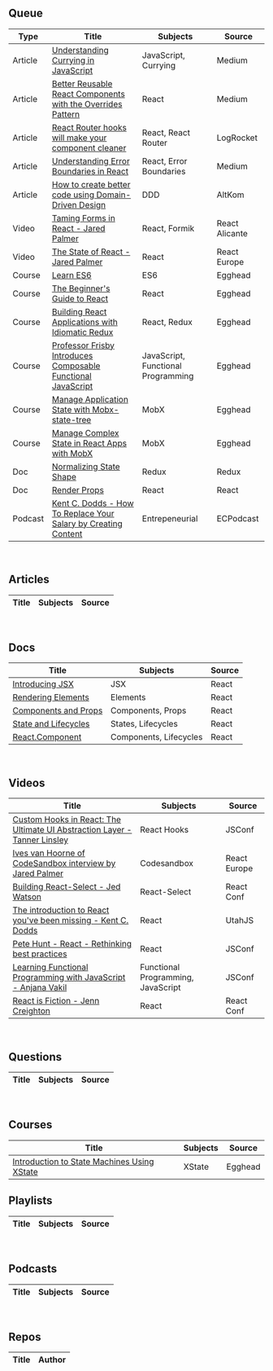 ## Queue
| Type | Title | Subjects | Source |
|------|-------|----------|--------|
|Article|[Understanding Currying in JavaScript](https://blog.bitsrc.io/understanding-currying-in-javascript-ceb2188c339)|JavaScript, Currying|Medium|
|Article|[Better Reusable React Components with the Overrides Pattern](https://medium.com/@dschnr/better-reusable-react-components-with-the-overrides-pattern-9eca2339f646)|React|Medium|
|Article|[React Router hooks will make your component cleaner](https://blog.logrocket.com/react-router-hooks-will-make-your-component-cleaner/)|React, React Router|LogRocket|
|Article|[Understanding Error Boundaries in React](https://blog.bitsrc.io/understanding-error-boundaries-in-react-e58f15ae1f38)|React, Error Boundaries|Medium|
|Article|[How to create better code using Domain-Driven Design](https://altkomsoftware.pl/en/blog/create-better-code-using-domain-driven-design/)|DDD|AltKom|
|Video|[Taming Forms in React - Jared Palmer](https://www.youtube.com/watch?v=oiNtnehlaTo)|React, Formik|React Alicante|
|Video|[The State of React - Jared Palmer](https://www.youtube.com/watch?v=u_0ZMiQZr0k)|React|React Europe|
|Course|[Learn ES6](https://egghead.io/courses/learn-es6-ecmascript-2015)|ES6|Egghead|
|Course|[The Beginner's Guide to React](https://egghead.io/courses/the-beginner-s-guide-to-react)|React|Egghead|
|Course|[Building React Applications with Idiomatic Redux](https://egghead.io/courses/building-react-applications-with-idiomatic-redux)|React, Redux|Egghead|
|Course|[Professor Frisby Introduces Composable Functional JavaScript](https://egghead.io/courses/professor-frisby-introduces-composable-functional-javascript)|JavaScript, Functional Programming|Egghead|
|Course|[Manage Application State with Mobx-state-tree](https://egghead.io/courses/manage-application-state-with-mobx-state-tree)|MobX|Egghead|
|Course|[Manage Complex State in React Apps with MobX](https://egghead.io/courses/manage-complex-state-in-react-apps-with-mobx)|MobX|Egghead|
|Doc|[Normalizing State Shape](https://redux.js.org/recipes/structuring-reducers/normalizing-state-shape/)|Redux|Redux|
|Doc|[Render Props](https://reactjs.org/docs/render-props.html)|React|React|
|Podcast|[Kent C. Dodds - How To Replace Your Salary by Creating Content](https://www.ecpodcast.io/episodes/19-kent-c-dodds-how-to-replace-your-salary-by-creating-content)|Entrepeneurial|ECPodcast|

&nbsp;&nbsp;&nbsp;

## Articles

| Title | Subjects | Source |
|-------|---------|--------|

&nbsp;&nbsp;&nbsp;

## Docs
| Title | Subjects | Source |
|-------|----------|--------|
|[Introducing JSX](https://reactjs.org/docs/introducing-jsx.html)|JSX|React|
|[Rendering Elements](https://reactjs.org/docs/rendering-elements.html)|Elements|React|
|[Components and Props](https://reactjs.org/docs/components-and-props.html)|Components, Props|React|
|[State and Lifecycles](https://reactjs.org/docs/state-and-lifecycle.html)|States, Lifecycles|React|
|[React.Component](https://reactjs.org/docs/react-component.html)|Components, Lifecycles|React|

&nbsp;&nbsp;&nbsp;

## Videos
| Title | Subjects | Source |
|-------|---------|--------|
|[Custom Hooks in React: The Ultimate UI Abstraction Layer - Tanner Linsley](https://www.youtube.com/watch?v=J-g9ZJha8FE)|React Hooks|JSConf|
|[Ives van Hoorne of CodeSandbox interview by Jared Palmer](https://www.youtube.com/watch?v=FHAdtywDX-A)|Codesandbox|React Europe|
|[Building React-Select - Jed Watson](https://www.youtube.com/watch?v=yS0jUnmBujE)|React-Select|React Conf|
|[The introduction to React you've been missing - Kent C. Dodds](https://www.youtube.com/watch?v=SAIdyBFHfVU)|React|UtahJS|
|[Pete Hunt - React - Rethinking best practices](https://www.youtube.com/watch?v=x7cQ3mrcKaY)|React|JSConf|
|[Learning Functional Programming with JavaScript - Anjana Vakil](https://www.youtube.com/watch?v=e-5obm1G_FY)|Functional Programming, JavaScript|JSConf|
|[React is Fiction - Jenn Creighton](https://www.youtube.com/watch?v=kqh4lz2Lkzs)|React|React Conf|

&nbsp;&nbsp;&nbsp;

## Questions
| Title | Subjects | Source |
|-------|---------|--------|

&nbsp;&nbsp;&nbsp;

## Courses
| Title | Subjects | Source |
|-------|---------|--------|
|[Introduction to State Machines Using XState](https://egghead.io/courses/introduction-to-state-machines-using-xstate)|XState|Egghead|

## Playlists
| Title | Subjects | Source |
|-------|---------|--------|

&nbsp;&nbsp;&nbsp;

## Podcasts
| Title | Subjects | Source |
|-------|---------|--------|

&nbsp;&nbsp;&nbsp;

## Repos
| Title | Author |
|-------|--------|
